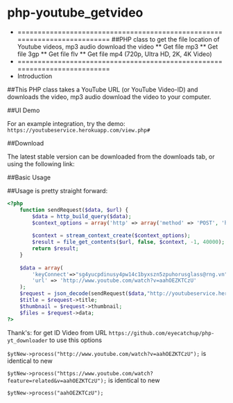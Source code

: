 # php-youtube_getvideo
 *  ==========================================================================
##PHP class to get the file location of Youtube videos, mp3 audio download the video
** Get file mp3
** Get file 3gp
** Get file flv 
** Get file mp4 (720p, Ultra HD, 2K, 4K Video)
 *  ==========================================================================
 *  Introduction

##This PHP class takes a YouTube URL (or YouTube Video-ID) and downloads the video, mp3 audio download the video to your computer.

##UI Demo

For an example integration, try the demo: `https://youtubeservice.herokuapp.com/view.php#`

##Download

The latest stable version can be downloaded from the downloads tab, or using the following link:

##Basic Usage

##Usage is pretty straight forward:
```php
<?php
    function sendRequest($data, $url) {
        $data = http_build_query($data);
        $context_options = array('http' => array('method' => 'POST', 'header' => "Content-type: application/x-www-form-urlencoded\r\n" . "Content-Length: " . strlen($data) . "\r\n", 'content' => $data));
    
        $context = stream_context_create($context_options);
        $result = file_get_contents($url, false, $context, -1, 40000);
        return $result;
    }
    
    $data = array(
        'keyConnect'=>"sg4yucpdinusy4pw14c1byxszn5zpuhorusglass@rng.vn",
        'url' => 'http://www.youtube.com/watch?v=aahOEZKTCzU'
    );
    $request = json_decode(sendRequest($data,"http://youtubeservice.herokuapp.com/")); 
    $title = $request->title;
    $thumbnail = $request->thumbnail;
    $files = $request->data;   
?>
```

Thank's: for get ID Video from URL `https://github.com/eyecatchup/php-yt_downloader` to use this options

`$ytNew->process("http://www.youtube.com/watch?v=aahOEZKTCzU");` is identical to new

`$ytNew->process("https://www.youtube.com/watch?feature=related&v=aahOEZKTCzU");` is identical to new

`$ytNew->process("aahOEZKTCzU");`

